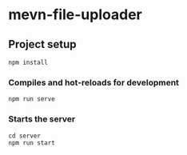 # mevn-file-uploader

## Project setup
```
npm install
```

### Compiles and hot-reloads for development
```
npm run serve
```

### Starts the server
```
cd server
npm run start
```
